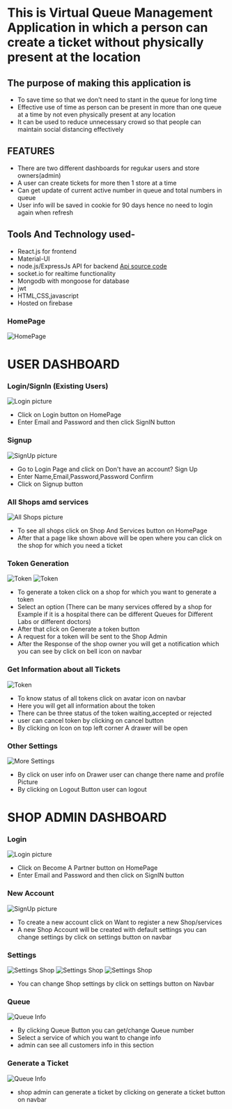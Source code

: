 # This is Virtual Queue Management Application in which a person can create a ticket without physically present at the location

## The purpose of making this application is 

- To save time so that we don't need to stant in the queue for long time
- Effective use of time as person can be present in more than one queue at a time by not even physically present at any location
- It can be used to reduce unnecessary crowd so that people can maintain social distancing effectively

## FEATURES

- There are two different dashboards for regukar users and store owners(admin)
- A user can create tickets for more then 1 store at a time
- Can get update of current active number in queue and total numbers in queue
- User info will be saved in cookie for 90 days hence no need to login again when refresh

## Tools And Technology used-

- React.js for frontend
- Material-UI
- node.js/ExpressJs API for backend [Api source code](https://github.com/atisheyJain03/inqueue_backend)
- socket.io for realtime functionality
- Mongodb with mongoose for database
- jwt
- HTML,CSS,javascript
- Hosted on firebase

### HomePage

![HomePage](./readme_images/Homepage.png)

# USER DASHBOARD

### Login/SignIn (Existing Users)

![Login picture](./readme_images/Login.png)

- Click on Login button on HomePage
- Enter Email and Password and then click SignIN button

### Signup

![SignUp picture](./readme_images/SignUp.png)

- Go to Login Page and click on Don't have an account? Sign Up
- Enter Name,Email,Password,Password Confirm
- Click on Signup button

### All Shops amd services

![All Shops picture](./readme_images/All_Shops.png)

- To see all shops click on Shop And Services button on HomePage
- After that a page like shown above will be open where you can click on the shop for which you need a ticket

### Token Generation

![Token](./readme_images/info.png)
![Token](./readme_images/Generate_ticket_user.png)

- To generate a token click on a shop for which you want to generate a token
- Select an option (There can be many services offered by a shop for Example if it is a hospital there can be different Queues for Different Labs or different doctors)
- After that click on Generate a token button
- A request for a token will be sent to the Shop Admin
- After the Response of the shop owner you will get a notification which you can see by click on bell icon on navbar

### Get Information about all Tickets

![Token](./readme_images/My_ticket.png)

- To know status of all tokens click on avatar icon on navbar
- Here you will get all information about the token
- There can be three status of the token waiting,accepted or rejected
- user can cancel token by clicking on cancel button
- By clicking on Icon on top left corner A drawer will be open

### Other Settings

![More Settings](./readme_images/my_info.png)

- By click on user info on Drawer user can change there name and profile Picture
- By clicking on Logout Button user can logout

# SHOP ADMIN DASHBOARD

### Login

![Login picture](./readme_images/admin_login.png)

- Click on Become A Partner button on HomePage
- Enter Email and Password and then click on SignIN button

### New Account

![SignUp picture](./readme_images/SignUp.png)

- To create a new account click on Want to register a new Shop/services
- A new Shop Account will be created with default settings you can change settings by click on settings button on navbar

### Settings

![Settings Shop](./readme_images/settings.png)
![Settings Shop](./readme_images/Settings2.png)
![Settings Shop](./readme_images/shop_settings.png)

- You can change Shop settings by click on settings button on Navbar

### Queue

![Queue Info](./readme_images/Admin_Queue_info.png)

- By clicking Queue Button you can get/change Queue number
- Select a service of which you want to change info
- admin can see all customers info in this section

### Generate a Ticket

![Queue Info](./readme_images/Generate_A_ticket.png)

- shop admin can generate a ticket by clicking on generate a ticket button on navbar
